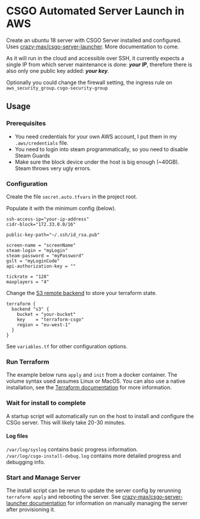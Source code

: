 # CSGO Automated Server Launch in AWS
Create an ubuntu 18 server with CSGO Server installed and configured. Uses [crazy-max/csgo-server-launcher](https://github.com/crazy-max/csgo-server-launcher). More documentation to come.

As it will run in the cloud and accessible over SSH, it currently expects a single IP from which server maintenance is done: ___your IP___, therefore there is also only one public key added: ___your key___.

Optionally you could change the firewall setting, the ingress rule on `aws_security_group.csgo-security-group` 

## Usage
### Prerequisites
* You need credentials for your own AWS account, I put them in my `.aws/credentials` file.
* You need to login into steam programmatically, so you need to disable Steam Guards
* Make sure the block device under the host is big enough (~40GB). Steam throws very ugly errors.

### Configuration
Create the file `secret.auto.tfvars` in the project root. 

Populate it with the minimum config (below).
```
ssh-access-ip="your-ip-address"
cidr-block="172.33.0.0/16"

public-key-path="~/.ssh/id_rsa.pub"

screen-name = "screenName"
steam-login = "myLogin"
steam-password = "myPassword"
gslt = "myLoginCode"
api-authorization-key = ""

tickrate = "128"
maxplayers = "4"
```
Change the [S3 remote backend](https://www.terraform.io/docs/backends/types/s3.html) to store your terraform state.
```
terraform {
  backend "s3" {
    bucket = "your-bucket"
    key    = "terraform-csgo"
    region = "eu-west-1"
  }
}
```

See `variables.tf` for other configuration options.

### Run Terraform
The example below runs `apply` and `init` from a docker container. The volume syntax used assumes Linux or MacOS. You can also use a native installation, see the [Terraform documentation](https://www.terraform.io/intro/index.html) for more information.

### Wait for install to complete
A startup script will automatically run on the host to install and configure the CSGo server. This will likely take 20-30 minutes. 

#### Log files
`/var/log/syslog` contains basic progress information.  
`/var/log/csgo-install-debug.log` contains more detailed progress and debugging info.

### Start and Manage Server
The install script can be rerun to update the server config by rerunning `terraform apply` and rebooting the server. See [crazy-max/csgo-server-launcher documentation](https://github.com/crazy-max/csgo-server-launcher) for information on manually managing the server after provisioning it.